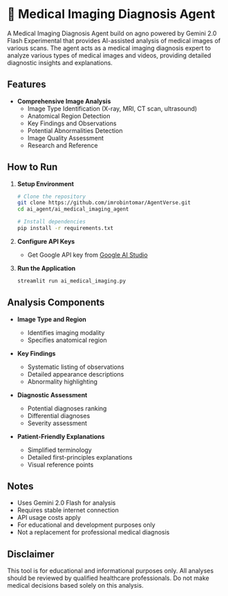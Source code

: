 # 🩻 Medical Imaging Diagnosis Agent

A Medical Imaging Diagnosis Agent build on agno powered by Gemini 2.0 Flash Experimental that provides AI-assisted analysis of medical images of various scans. The agent acts as a medical imaging diagnosis expert to analyze various types of medical images and videos, providing detailed diagnostic insights and explanations.

## Features

- **Comprehensive Image Analysis**
  - Image Type Identification (X-ray, MRI, CT scan, ultrasound)
  - Anatomical Region Detection
  - Key Findings and Observations
  - Potential Abnormalities Detection
  - Image Quality Assessment
  - Research and Reference

## How to Run

1. **Setup Environment**
   ```bash
   # Clone the repository
   git clone https://github.com/imrobintomar/AgentVerse.git
   cd ai_agent/ai_medical_imaging_agent

   # Install dependencies
   pip install -r requirements.txt
   ```

2. **Configure API Keys**
   - Get Google API key from [Google AI Studio](https://aistudio.google.com)

3. **Run the Application**
   ```bash
   streamlit run ai_medical_imaging.py
   ```

## Analysis Components

- **Image Type and Region**
  - Identifies imaging modality
  - Specifies anatomical region

- **Key Findings**
  - Systematic listing of observations
  - Detailed appearance descriptions
  - Abnormality highlighting

- **Diagnostic Assessment**
  - Potential diagnoses ranking
  - Differential diagnoses
  - Severity assessment

- **Patient-Friendly Explanations**
  - Simplified terminology
  - Detailed first-principles explanations
  - Visual reference points

## Notes

- Uses Gemini 2.0 Flash for analysis
- Requires stable internet connection
- API usage costs apply
- For educational and development purposes only
- Not a replacement for professional medical diagnosis

## Disclaimer

This tool is for educational and informational purposes only. All analyses should be reviewed by qualified healthcare professionals. Do not make medical decisions based solely on this analysis.